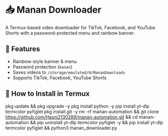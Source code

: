 # 📥 Manan Downloader

A Termux-based video downloader for TikTok, Facebook, and YouTube Shorts with a password-protected menu and rainbow banner.

## 📌 Features
- Rainbow-style banner & menu
- Password protection (`manan`)
- Saves videos to `/storage/emulated/0/MananDownloads`
- Supports TikTok, Facebook, YouTube Shorts

## 🚀 How to Install in Termux

pkg update && pkg upgrade -y
pkg install python -y
pip install yt-dlp termcolor pyfiglet
pkg install git -y
rm -rf manan-automation && git clone https://github.com/Hasni2130289/manan-automation.git && cd manan-automation && pip uninstall yt-dlp termcolor pyfiglet -y && pip install yt-dlp termcolor pyfiglet && python3 manan_downloader.py

